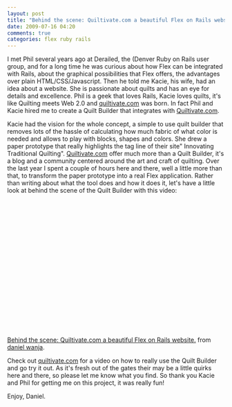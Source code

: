 ```yaml
---
layout: post
title: "Behind the scene: Quiltivate.com a beautiful Flex on Rails website."
date: 2009-07-16 04:20
comments: true
categories: flex ruby rails
---
```


I met Phil several years ago at Derailed, the (Denver Ruby on Rails user group, and for a long time he was curious about how Flex can be integrated with Rails, about the graphical possibilities that Flex offers, the advantages over plain HTML/CSS/Javascript. Then he told me Kacie, his wife, had an idea about a website. She is passionate about quilts and has an eye for details and excellence. Phil is a geek that loves Rails, Kacie loves quilts,  it's like Quilting meets Web 2.0 and <a href="http://quiltivate.com/">quiltivate.com</a> was born. In fact Phil and Kacie hired me to create a Quilt Builder that integrates with <a href="http://quiltivate.com/">Quiltivate.com</a>. 

<!--more-->

Kacie had the vision for the whole concept, a simple to use quilt builder that removes lots of the hassle of calculating how much fabric of what color is needed and allows to play with blocks, shapes and colors. She drew a paper prototype that really highlights the tag line of their site" Innovating Traditional Quilting". <a href="http://quiltivate.com/">Quiltivate.com</a> offer much more than a Quilt Builder, it's a blog and a community centered around the art and craft of quilting. Over the last year I spent a couple of hours here and there, well a little more than that, to transform the  paper prototype into a real Flex application.  Rather than writing about what the tool does and how it does it, let's have a little look at behind the scene of the Quilt Builder with this video:

<object width="400" height="300"><param name="allowfullscreen" value="true" /><param name="allowscriptaccess" value="always" /><param name="movie" value="http://vimeo.com/moogaloop.swf?clip_id=5619106&amp;server=vimeo.com&amp;show_title=1&amp;show_byline=1&amp;show_portrait=0&amp;color=&amp;fullscreen=1" /><embed src="http://vimeo.com/moogaloop.swf?clip_id=5619106&amp;server=vimeo.com&amp;show_title=1&amp;show_byline=1&amp;show_portrait=0&amp;color=&amp;fullscreen=1" type="application/x-shockwave-flash" allowfullscreen="true" allowscriptaccess="always" width="400" height="300"></embed></object><p><a href="http://vimeo.com/5619106">Behind the scene: Quiltivate.com a beautiful Flex on Rails website.</a> from <a href="http://vimeo.com/user507500">daniel wanja</a>.</p>

Check out <a href="http://quiltivate.com/">quiltivate.com</a> for a video on how to really use the Quilt Builder and go try it out. As it's fresh out of the gates their may be a little quirks here and there, so please let me know what you find. So thank you Kacie and Phil for getting me on this project, it was really fun!

Enjoy,
Daniel.
